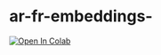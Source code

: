 # ar-fr-embeddings-
[![Open In Colab](https://colab.research.google.com/assets/colab-badge.svg)](
  https://colab.research.google.com/github/Kjkgfgdj/ar-fr-embeddings-/blob/main/ArbFrVec.ipynb
)
